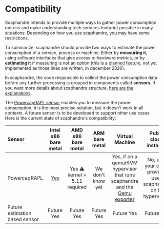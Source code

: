 # Compatibility

Scaphandre intends to provide multiple ways to gather power consumption metrics and make understanding tech services footprint possible in many situations. Depending on how you use scaphandre, you may have some restrictions.

To summarize, scaphandre should provide two ways to estimate the power consumption of a service, process or machine. Either by **measuring it**, using software interfaces that give access to hardware metrics, or by **estimating it** if measuring is not an option (this is a [planned feature](https://github.com/hubblo-org/scaphandre/issues/25), not yet implemented as those lines are written, in december 2020).

In scaphandre, the code responsible to collect the power consumption data before any further processing is grouped in components called **sensors**. If you want more details about scaphandre structure, [here are the explanations](explanations/internal-structure.md).

The [PowercapRAPL sensor](references/sensor-powercap_rapl.md) enables you to measure the power consumption, it is the most precise solution, but it doesn't work in all contexts. A future sensor is to be developed to support other use cases. Here is the current state of scaphandre's compatibility:

| Sensor         | Intel x86 bare metal | AMD x86 bare metal | ARM bare metal | Virtual Machine | Public cloud instance | Container |
| :------------- | :------------------: | :----------------: | :------------: | :-------------: | :-------------------: | :-------: |
| PowercapRAPL   | [Yes](references/sensor-powercap_rapl.md) | Yes ⚠️  kernel > 5.11 required | We don't know yet | Yes, if on a qemu/KVM hypervisor that runs scaphandre and the [Qemu exporter](references/exporter-qemu.md) | No, until your cloud provider uses scaphandre on its hypervisors | [Depends on what you want](explanations/about-containers.md) |
| Future estimation based sensor | Future Yes | Future Yes | Future Yes | Future Yes | Future Yes |
